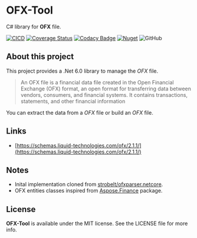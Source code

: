 # OFX-Tool
C# library for **OFX** file.

[![CICD](https://github.com/rfavreau/OFX-Tool/actions/workflows/CICD.yml/badge.svg)](https://github.com/rfavreau/OFX-Tool/actions/workflows/CICD.yml)
[![Coverage Status](https://coveralls.io/repos/github/rfd59/OFX-Tool/badge.svg?branch=quality-code)](https://coveralls.io/github/rfd59/OFX-Tool?branch=quality-code)
[![Codacy Badge](https://app.codacy.com/project/badge/Grade/2557b727bfff4ac69b8b4e10a8148a56)](https://www.codacy.com/gh/rfd59/OFX-Tool/dashboard?utm_source=github.com&amp;utm_medium=referral&amp;utm_content=rfd59/OFX-Tool&amp;utm_campaign=Badge_Grade)
[![Nuget](https://img.shields.io/nuget/v/RFD.OFX-Tool)](https://www.nuget.org/packages/RFD.OFX-Tool)
![GitHub](https://img.shields.io/github/license/rfd59/OFX-Tool)

## About this project
This project provides a .Net 6.0 library to manage the _OFX_ file. 
> An OFX file is a financial data file created in the Open Financial Exchange (OFX) format, an open format for transferring data between vendors, consumers, and financial systems. It contains transactions, statements, and other financial information

You can extract the data from a _OFX_ file or build an _OFX_ file.

## Links
-    [https://schemas.liquid-technologies.com/ofx/2.1.1/](https://schemas.liquid-technologies.com/ofx/2.1.1/)

## Notes
-    Inital implementation cloned from [strobelt/ofxparser.netcore](https://github.com/strobelt/ofxparser.netcore).
-    OFX entities classes inspired from [Aspose.Finance](https://products.aspose.com/finance/net/) package.

## License
**OFX-Tool** is available under the MIT license. See the LICENSE file for more info.